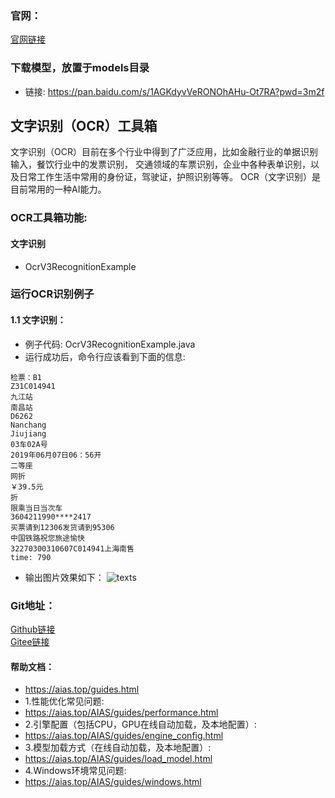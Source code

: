 ### 官网：
[官网链接](https://www.aias.top/)

### 下载模型，放置于models目录
- 链接: https://pan.baidu.com/s/1AGKdyvVeRONOhAHu-Ot7RA?pwd=3m2f

## 文字识别（OCR）工具箱
文字识别（OCR）目前在多个行业中得到了广泛应用，比如金融行业的单据识别输入，餐饮行业中的发票识别，
交通领域的车票识别，企业中各种表单识别，以及日常工作生活中常用的身份证，驾驶证，护照识别等等。
OCR（文字识别）是目前常用的一种AI能力。

### OCR工具箱功能:

####  文字识别
- OcrV3RecognitionExample


### 运行OCR识别例子
#### 1.1 文字识别：
- 例子代码: OcrV3RecognitionExample.java
- 运行成功后，命令行应该看到下面的信息:
```text
检票：B1
Z31C014941
九江站
南昌站
D6262
Nanchang
Jiujiang
03车02A号
2019年06月07日06：56开
二等座
网折
￥39.5元
折
限乘当日当次车
3604211990****2417
买票请到12306发货请到95306
中国铁路祝您旅途愉快
32270300310607C014941上海南售
time: 790
```

- 输出图片效果如下：
  ![texts](https://aias-home.oss-cn-beijing.aliyuncs.com/AIAS/OCR/images/texts_result.png)


### Git地址：
[Github链接](https://github.com/mymagicpower/AIAS)    
[Gitee链接](https://gitee.com/mymagicpower/AIAS)


#### 帮助文档：
- https://aias.top/guides.html
- 1.性能优化常见问题:
- https://aias.top/AIAS/guides/performance.html
- 2.引擎配置（包括CPU，GPU在线自动加载，及本地配置）:
- https://aias.top/AIAS/guides/engine_config.html
- 3.模型加载方式（在线自动加载，及本地配置）:
- https://aias.top/AIAS/guides/load_model.html
- 4.Windows环境常见问题:
- https://aias.top/AIAS/guides/windows.html